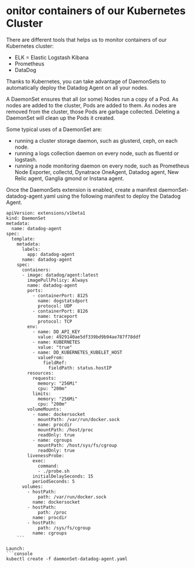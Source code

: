 # onitor containers of our Kubernetes Cluster

There are different tools that helps us to monitor containers of our Kubernetes cluster:
- ELK = Elastic Logstash Kibana
- Prometheus
- DataDog

Thanks to Kubernetes, you can take advantage of DaemonSets to automatically deploy the Datadog Agent on all your nodes.

A DaemonSet ensures that all (or some) Nodes run a copy of a Pod. As nodes are added to the cluster, Pods are added to them. As nodes are removed from the cluster, those Pods are garbage collected. Deleting a DaemonSet will clean up the Pods it created.

Some typical uses of a DaemonSet are:
- running a cluster storage daemon, such as glusterd, ceph, on each node.
- running a logs collection daemon on every node, such as fluentd or logstash.
- running a node monitoring daemon on every node, such as Prometheus Node Exporter, collectd, Dynatrace OneAgent, Datadog agent, New Relic agent, Ganglia gmond or Instana agent.

Once the DaemonSets extension is enabled, create a manifest daemonSet-datadog-agent.yaml using the following manifest to deploy the Datadog Agent.
```console
apiVersion: extensions/v1beta1
kind: DaemonSet
metadata:
  name: datadog-agent
spec:
  template:
    metadata:
      labels:
        app: datadog-agent
      name: datadog-agent
    spec:
      containers:
      - image: datadog/agent:latest
        imagePullPolicy: Always
        name: datadog-agent
        ports:
          - containerPort: 8125
            name: dogstatsdport
            protocol: UDP
          - containerPort: 8126
            name: traceport
            protocol: TCP
        env:
          - name: DD_API_KEY
            value: 4929140ae5df339bd9b94ae787f78ddf
          - name: KUBERNETES
            value: "true"
          - name: DD_KUBERNETES_KUBELET_HOST
            valueFrom:
              fieldRef:
                fieldPath: status.hostIP
        resources:
          requests:
            memory: "256Mi"
            cpu: "200m"
          limits:
            memory: "256Mi"
            cpu: "200m"
        volumeMounts:
          - name: dockersocket
            mountPath: /var/run/docker.sock
          - name: procdir
            mountPath: /host/proc
            readOnly: true
          - name: cgroups
            mountPath: /host/sys/fs/cgroup
            readOnly: true
        livenessProbe:
          exec:
            command:
            - ./probe.sh
          initialDelaySeconds: 15
          periodSeconds: 5
      volumes:
        - hostPath:
            path: /var/run/docker.sock
          name: dockersocket
        - hostPath:
            path: /proc
          name: procdir
        - hostPath:
            path: /sys/fs/cgroup
          name: cgroups
    ```      
    
Launch:
```console
kubectl create -f daemonSet-datadog-agent.yaml
```
